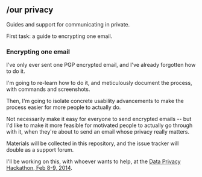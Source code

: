 ## /our privacy

Guides and support for communicating in private.

First task: a guide to encrypting one email.

### Encrypting one email

I've only ever sent one PGP encrypted email, and I've already forgotten how to do it.

I'm going to re-learn how to do it, and meticulously document the process, with commands and screenshots.

Then, I'm going to isolate concrete usability advancements to make the process easier for more people to actually do.

Not necessarily make it easy for everyone to send encrypted emails -- but I'd like to make it more feasible for motivated people to actually go through with it, when they're about to send an email whose privacy really matters.

Materials will be collected in this repository, and the issue tracker will double as a support forum.

I'll be working on this, with whoever wants to help, at the [Data Privacy Hackathon, Feb 8-9, 2014](https://www.hackerleague.org/hackathons/data-privacy-legal-hackathon/hacks/sending-one-encrypted-email).
